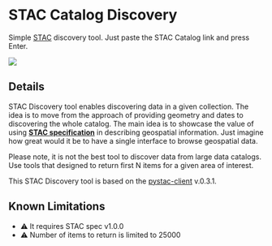 # STAC Catalog Discovery
Simple [STAC](http://stacspec.org/) discovery tool. Just paste the STAC Catalog link and press Enter.

![](https://user-images.githubusercontent.com/17071295/149538139-e021a5e9-cdf2-4e8c-a785-9209b26b42d6.gif)

## Details
STAC Discovery tool enables discovering data in a given collection. The idea is to move from the approach of providing geometry and dates to discovering the whole catalog.
The main idea is to showcase the value of using **[STAC specification](http://stacspec.org/)** in describing geospatial information. Just imagine how great would it be to have a single interface to browse geospatial data. 

Please note, it is not the best tool to discover data from large data catalogs. Use tools that designed to return first N items for a given area of interest. 

This STAC Discovery tool is based on the [pystac-client](https://pystac-client.readthedocs.io/en/latest/) v.0.3.1. 
## Known Limitations
- :warning: It requires STAC spec v1.0.0
- :warning: Number of items to return is limited to 25000
